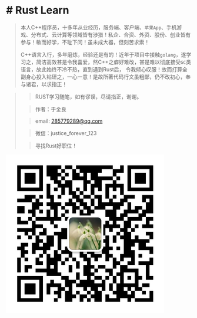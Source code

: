 # # Rust Learn
> 本人C++程序员，十多年从业经历，服务端、客户端、`苹果App`、手机游戏、分布式、云计算等领域皆有涉猎！私企、合资、外资、股份、创业皆有参与！敏而好学，不耻下问！虽未成大器，但刻苦求索！
>
> C++语言入行，多年磨炼，经验还是有的！近年于项目中接触`golang`，遂学习之，简洁高效甚是令我喜爱，然C++之癖好难改，甚是难以彻底接受`GC`类语言，故此始终不冷不热，直到遇到Rust后， 令我倾心叹服！故而打算全副身心投入钻研之，一心一意！是故所著代码行文虽粗鄙，仍不改初心，奉与诸君，以求指正！



> > RUST学习随笔，如有谬误，尽请指正，谢谢。
>
> > 作者：于金良
>
> > email: [285779289@qq.com](mailto:285779289@qq.com)
>
> > 微信：justice_forever_123
>
>> 寻找Rust好职位！

![这是微信二维码图片](./mmqrcode1654076680683.png?raw=true )